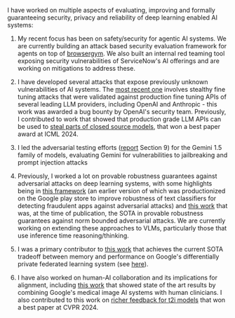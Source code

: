 I have worked on multiple aspects of evaluating, improving and formally guaranteeing security, privacy and reliability of deep learning enabled AI systems: 

1. My recent focus has been on safety/security for agentic AI systems. We are currently building an attack based security evaluation framework for agents on top of [browsergym](https://github.com/ServiceNow/BrowserGym). We also built an internal red teaming tool exposing security vulnerabilities of ServiceNow's AI offerings and are working on mitigations to address these.

2. I have developed several attacks that expose previously unknown vulnerabilities of AI systems. The [most recent one](https://jlkazdan.github.io/NOICE/) involves stealthy fine tuning attacks that were validated against production fine tuning APIs of several leading LLM providers, including OpenAI and Anthropic - this work was awarded a bug bounty by OpenAI's security team. Previously, I contributed to work that showed that production grade LLM APIs can be used to [steal parts of closed source models](https://not-just-memorization.github.io/partial-model-stealing.html), that won a best paper award at ICML 2024.

3. I led the adversarial testing efforts ([report](https://storage.googleapis.com/deepmind-media/gemini/gemini_v1_5_report.pdf) Section 9)  for the Gemini 1.5 family of models, evaluating Gemini for vulnerabilities to jailbreaking and prompt injection attacks 

4. Previously, I worked a lot on provable robustness guarantees against adversarial attacks on deep learning systems, with some highlights being in [this framework](https://github.com/google-deepmind/jax_verify) (an earlier version of which was productionized on the Google play store to improve robustness of text classifiers for detecting fraudulent apps against adversarial attacks) and [this work](https://arxiv.org/abs/2206.10550) that was, at the time of publication, the SOTA in provable robustness guarantees against norm bounded adversarial attacks. We are currently working on extending these approaches to VLMs, particularly those that use inference time reasoning/thinking. 

5. I was a primary contributor to [this work](https://arxiv.org/abs/2404.16706) that achieves the current SOTA tradeoff between memory and performance on Google's differentially private federated learning system (see [here](https://arxiv.org/html/2408.08868v2)).

6. I have also worked on human-AI collaboration and its implications for alignment, including [this work](https://deepmind.google/discover/blog/codoc-developing-reliable-ai-tools-for-healthcare/) that showed state of the art results by combining Google's medical image AI systems with human clinicians. I also contributed to this work on [richer feedback for t2i models](https://openaccess.thecvf.com/content/CVPR2024/html/Liang_Rich_Human_Feedback_for_Text-to-Image_Generation_CVPR_2024_paper.html) that won a best paper at CVPR 2024.
